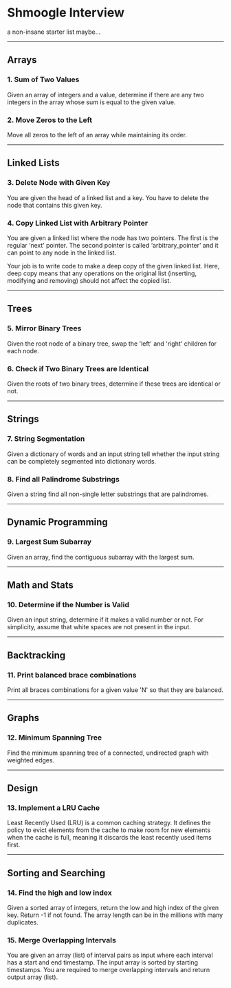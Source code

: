# Shmoogle Interview

a non-insane starter list maybe...

---

## Arrays

### 1. Sum of Two Values

Given an array of integers and a value, determine if there are any two integers in the array whose sum is equal to the given value.


### 2. Move Zeros to the Left

Move all zeros to the left of an array while maintaining its order.

---

## Linked Lists

### 3. Delete Node with Given Key

You are given the head of a linked list and a key. You have to delete the node that contains this given key.


### 4. Copy Linked List with Arbitrary Pointer

You are given a linked list where the node has two pointers. The first is the regular ‘next’ pointer. The second pointer is called ‘arbitrary_pointer’ and it can point to any node in the linked list.
 
Your job is to write code to make a deep copy of the given linked list. Here, deep copy means that any operations on the original list (inserting, modifying and removing) should not affect the copied list.

---

## Trees

### 5. Mirror Binary Trees

Given the root node of a binary tree, swap the 'left' and 'right' children for each node. 


### 6. Check if Two Binary Trees are Identical

Given the roots of two binary trees, determine if these trees are identical or not.

---

## Strings

### 7. String Segmentation

Given a dictionary of words and an input string tell whether the input string can be completely segmented into dictionary words.


### 8. Find all Palindrome Substrings

Given a string find all non-single letter substrings that are palindromes.

---

## Dynamic Programming

### 9. Largest Sum Subarray

Given an array, find the contiguous subarray with the largest sum.

---

## Math and Stats

### 10. Determine if the Number is Valid

Given an input string, determine if it makes a valid number or not. For simplicity, assume that white spaces are not present in the input.

---

## Backtracking

### 11. Print balanced brace combinations

Print all braces combinations for a given value 'N' so that they are balanced.

---

## Graphs

### 12. Minimum Spanning Tree

Find the minimum spanning tree of a connected, undirected graph with weighted edges.

---

## Design

### 13. Implement a LRU Cache

Least Recently Used (LRU) is a common caching strategy. It defines the policy to evict elements from the cache to make room for new elements when the cache is full, meaning it discards the least recently used items first.

---

## Sorting and Searching

### 14. Find the high and low index

Given a sorted array of integers, return the low and high index of the given key. Return -1 if not found. The array length can be in the millions with many duplicates.


### 15. Merge Overlapping Intervals

You are given an array (list) of interval pairs as input where each interval has a start and end timestamp. The input array is sorted by starting timestamps. You are required to merge overlapping intervals and return output array (list).
